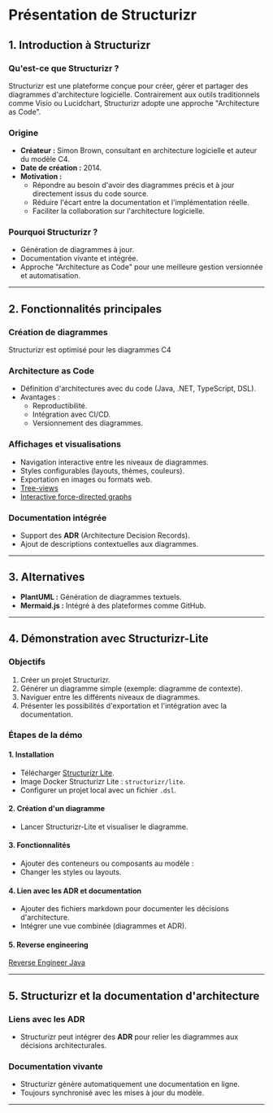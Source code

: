 # Présentation de Structurizr

## 1. Introduction à Structurizr

### Qu'est-ce que Structurizr ?
Structurizr est une plateforme conçue pour créer, gérer et partager des diagrammes d'architecture logicielle. 
Contrairement aux outils traditionnels comme Visio ou Lucidchart, 
Structurizr adopte une approche "Architecture as Code".

### Origine
- **Créateur :** Simon Brown, consultant en architecture logicielle et auteur du modèle C4.
- **Date de création :** 2014.
- **Motivation :** 
  - Répondre au besoin d'avoir des diagrammes précis et à jour directement issus du code source.
  - Réduire l'écart entre la documentation et l'implémentation réelle.
  - Faciliter la collaboration sur l'architecture logicielle.

### Pourquoi Structurizr ?
- Génération de diagrammes à jour.
- Documentation vivante et intégrée.
- Approche "Architecture as Code" pour une meilleure gestion versionnée et automatisation.

---

## 2. Fonctionnalités principales

### Création de diagrammes
Structurizr est optimisé pour les diagrammes C4

### Architecture as Code
- Définition d'architectures avec du code (Java, .NET, TypeScript, DSL).
- Avantages :
  - Reproductibilité.
  - Intégration avec CI/CD.
  - Versionnement des diagrammes.

### Affichages et visualisations
- Navigation interactive entre les niveaux de diagrammes.
- Styles configurables (layouts, thèmes, couleurs).
- Exportation en images ou formats web.
- [Tree-views](tree-views.jpg)
- [Interactive force-directed graphs](interactive-force-directed-graphs.jpg)

### Documentation intégrée
- Support des **ADR** (Architecture Decision Records).
- Ajout de descriptions contextuelles aux diagrammes.

---

## 3. Alternatives
- **PlantUML :** Génération de diagrammes textuels.
- **Mermaid.js :** Intégré à des plateformes comme GitHub.

---

## 4. Démonstration avec Structurizr-Lite

### Objectifs
1. Créer un projet Structurizr.
2. Générer un diagramme simple (exemple: diagramme de contexte).
3. Naviguer entre les différents niveaux de diagrammes.
4. Présenter les possibilités d'exportation et l'intégration avec la documentation.

### Étapes de la démo

#### 1. Installation
- Télécharger [Structurizr Lite](https://docs.structurizr.com/lite).
- Image Docker Structurizr Lite : `structurizr/lite`.
- Configurer un projet local avec un fichier `.dsl`.

#### 2. Création d'un diagramme
- Lancer Structurizr-Lite et visualiser le diagramme.

#### 3. Fonctionnalités
- Ajouter des conteneurs ou composants au modèle :
- Changer les styles ou layouts.

#### 4. Lien avec les ADR et documentation
- Ajouter des fichiers markdown pour documenter les décisions d'architecture.
- Intégrer une vue combinée (diagrammes et ADR).

#### 5. Reverse engineering
[Reverse Engineer Java](reverse-engineer-java.jpg)

---

## 5. Structurizr et la documentation d'architecture

### Liens avec les ADR
- Structurizr peut intégrer des **ADR** pour relier les diagrammes aux décisions architecturales.

### Documentation vivante
- Structurizr génère automatiquement une documentation en ligne.
- Toujours synchronisé avec les mises à jour du modèle.

---